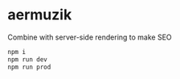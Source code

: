 # aermuzik
Combine with server-side rendering to make SEO

```js
npm i
npm run dev
npm run prod
```
